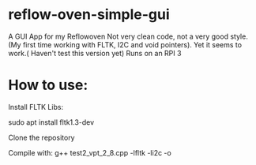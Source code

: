 # reflow-oven-simple-gui
 A GUI App for my Reflowoven
 Not very clean code, not a very good style. (My first time working with FLTK, I2C and void pointers). Yet it seems to work.( Haven't test this version yet)
 Runs on an RPI 3
 # How to use:
  Install FLTK Libs:
  
  sudo apt install fltk1.3-dev
  
 Clone the repository
 
 Compile with: 
  g++ test2_vpt_2_8.cpp -lfltk -li2c -o <Name of the executable>
 
 

